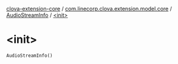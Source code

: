 [clova-extension-core](../../index.md) / [com.linecorp.clova.extension.model.core](../index.md) / [AudioStreamInfo](index.md) / [&lt;init&gt;](./-init-.md)

# &lt;init&gt;

`AudioStreamInfo()`